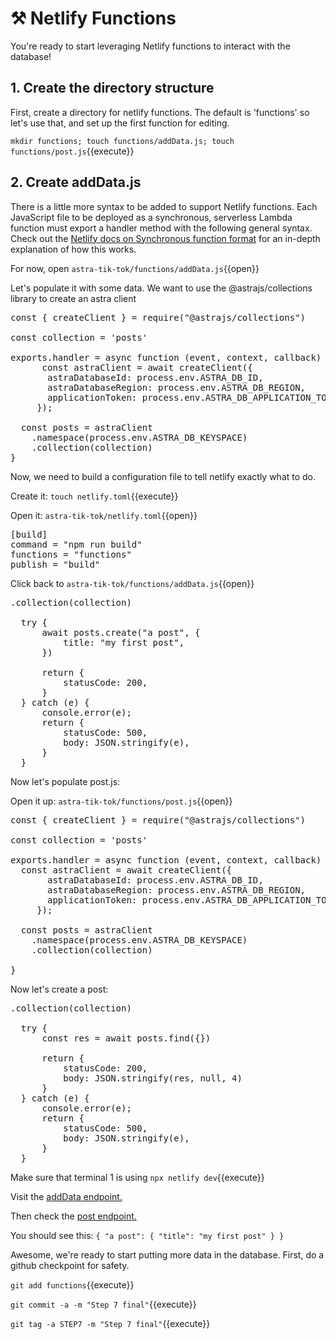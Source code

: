 # ⚒️ Netlify Functions

You're ready to start leveraging Netlify functions to interact with the database!

## 1. Create the directory structure

First, create a directory for netlify functions.  The default is 'functions' so let's use that, and set up the first function for editing.

`mkdir functions; touch functions/addData.js; touch functions/post.js`{{execute}}

## 2. Create addData.js

There is a little more syntax to be added to support Netlify functions. Each JavaScript file to be deployed as a synchronous, serverless Lambda function must export a handler method with the following general syntax. Check out the [Netlify docs on Synchronous function format](https://docs.netlify.com/functions/build-with-javascript/#synchronous-function-format) for an in-depth explanation of how this works.

For now, open `astra-tik-tok/functions/addData.js`{{open}}

Let's populate it with some data.  We want to use the @astrajs/collections library to create an astra client

<pre class="file" data-filename="astra-tik-toc/functions/addData.js" data-target="replace">
const { createClient } = require("@astrajs/collections")

const collection = 'posts'

exports.handler = async function (event, context, callback) {
      const astraClient = await createClient({
       astraDatabaseId: process.env.ASTRA_DB_ID,
       astraDatabaseRegion: process.env.ASTRA_DB_REGION,
       applicationToken: process.env.ASTRA_DB_APPLICATION_TOKEN,
     });

  const posts = astraClient
    .namespace(process.env.ASTRA_DB_KEYSPACE)
    .collection(collection)
}    
</pre>

Now, we need to build a configuration file to tell netlify exactly what to do.

Create it: `touch netlify.toml`{{execute}}

Open it: `astra-tik-tok/netlify.toml`{{open}}

<pre class="file" data-filename="astra-tik-toc/netlify.toml" data-target="replace">
[build]
command = "npm run build"
functions = "functions"
publish = "build"
</pre>

Click back to `astra-tik-tok/functions/addData.js`{{open}}

<pre class="file" data-filename="astra-tik-toc/functions/addData.js" data-target="insert" data-marker=".collection(collection)
">
.collection(collection)

  try {
      await posts.create("a post", {
          title: "my first post",
      })

      return {
          statusCode: 200,
      }
  } catch (e) {
      console.error(e);
      return {
          statusCode: 500,
          body: JSON.stringify(e),
      }
  }
</pre>

Now let's populate post.js:

Open it up: `astra-tik-tok/functions/post.js`{{open}}

<pre class="file" data-filename="astra-tik-toc/functions/post.js" data-target="replace">
const { createClient } = require("@astrajs/collections")

const collection = 'posts'

exports.handler = async function (event, context, callback) {
  const astraClient = await createClient({
       astraDatabaseId: process.env.ASTRA_DB_ID,
       astraDatabaseRegion: process.env.ASTRA_DB_REGION,
       applicationToken: process.env.ASTRA_DB_APPLICATION_TOKEN,
     });

  const posts = astraClient
    .namespace(process.env.ASTRA_DB_KEYSPACE)
    .collection(collection)

}
</pre>

Now let's create a post:

<pre class="file" data-filename="astra-tik-toc/functions/post.js" data-target="insert" data-marker=".collection(collection)
">
.collection(collection)

  try {
      const res = await posts.find({})

      return {
          statusCode: 200,
          body: JSON.stringify(res, null, 4)
      }
  } catch (e) {
      console.error(e);
      return {
          statusCode: 500,
          body: JSON.stringify(e),
      }
  }
</pre>

Make sure that terminal 1 is using `npx netlify dev`{{execute}}

Visit the <a href="https://[[HOST_SUBDOMAIN]]-8888-[[KATACODA_HOST]].environments.katacoda.com/.netlify/functions/addData">addData endpoint.</a>

Then check the <a href="https://[[HOST_SUBDOMAIN]]-8888-[[KATACODA_HOST]].environments.katacoda.com/.netlify/functions/post">post endpoint.</a>

You should see this:
`{
    "a post": {
        "title": "my first post"
    }
}`

Awesome, we're ready to start putting more data in the database.  First, do a github checkpoint for safety.

`git add functions`{{execute}}

`git commit -a -m "Step 7 final"`{{execute}}

`git tag -a STEP7 -m "Step 7 final"`{{execute}}

